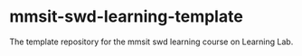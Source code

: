 # mmsit-swd-learning-template
The template repository for the mmsit swd learning  course on Learning Lab.
